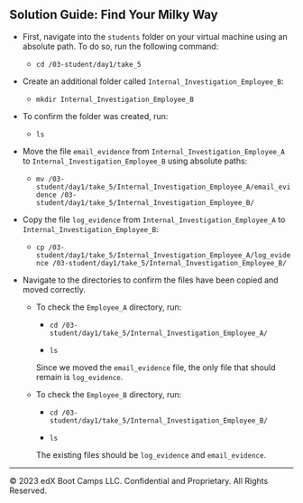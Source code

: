 ## Solution Guide: Find Your Milky Way

- First, navigate into the `students` folder on your virtual machine using an absolute path. To do so, run the following command:

  - `cd /03-student/day1/take_5`

- Create an additional folder called `Internal_Investigation_Employee_B`:

   - `mkdir Internal_Investigation_Employee_B`
    
-  To confirm the folder was created, run:
      - `ls`
          
- Move the file `email_evidence` from `Internal_Investigation_Employee_A` to `Internal_Investigation_Employee_B` using absolute paths:

  - `mv /03-student/day1/take_5/Internal_Investigation_Employee_A/email_evidence /03-student/day1/take_5/Internal_Investigation_Employee_B/`

- Copy the file `log_evidence` from `Internal_Investigation_Employee_A` to `Internal_Investigation_Employee_B`:

  - `cp /03-student/day1/take_5/Internal_Investigation_Employee_A/log_evidence /03-student/day1/take_5/Internal_Investigation_Employee_B/`
    
- Navigate to the directories to confirm the files have been copied and moved correctly.

  - To check the `Employee_A` directory, run: 

    - `cd /03-student/day1/take_5/Internal_Investigation_Employee_A/`

    -  `ls`
        
    Since we moved the `email_evidence` file, the only file that should remain is `log_evidence`. 
           
  - To check the `Employee_B` directory, run: 

      - `cd /03-student/day1/take_5/Internal_Investigation_Employee_B/`
      
      - `ls`

    The existing files should be `log_evidence` and `email_evidence`.

--- 

&copy; 2023 edX Boot Camps LLC. Confidential and Proprietary. All Rights Reserved.
